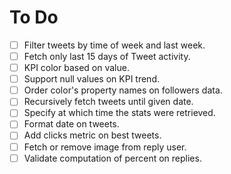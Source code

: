 # To Do

- [ ] Filter tweets by time of week and last week.
- [ ] Fetch only last 15 days of Tweet activity.
- [ ] KPI color based on value.
- [ ] Support null values on KPI trend.
- [ ] Order color's property names on followers data.
- [ ] Recursively fetch tweets until given date.
- [ ] Specify at which time the stats were retrieved.
- [ ] Format date on tweets.
- [ ] Add clicks metric on best tweets.
- [ ] Fetch or remove image from reply user.
- [ ] Validate computation of percent on replies.
